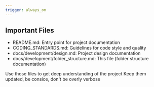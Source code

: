 ```yaml
---
trigger: always_on
---
```


## Important Files

- README.md: Entry point for project documentation
- CODING_STANDARDS.md: Guidelines for code style and quality
- docs/development/design.md: Project design documentation
- docs/development/folder_structure.md: This file (folder structure documentation)

Use those files to get deep understanding of the project
Keep them updated, be consice, don't be overly verbose